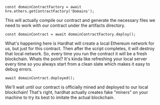 ```
const domainContractFactory = await hre.ethers.getContractFactory('Domains');
```
This will actually compile our contract and generate the necessary files we need to work with our contract under the artifacts directory.

```
const domainContract = await domainContractFactory.deploy();
```
What's happening here is Hardhat will create a local Ethereum network for us, but just for this contract. Then after the script completes, it will destroy that local network. So, every time you run the contract it will be a fresh blockchain. Whats the point? It's kinda like refreshing your local server every time so you always start from a clean slate which makes it easy to debug errors.

```
await domainContract.deployed();
```
We'll wait until our contract is officially mined and deployed to our local blockchain! That's right, hardhat actually creates fake "miners" on your machine to try its best to imitate the actual blockchain.